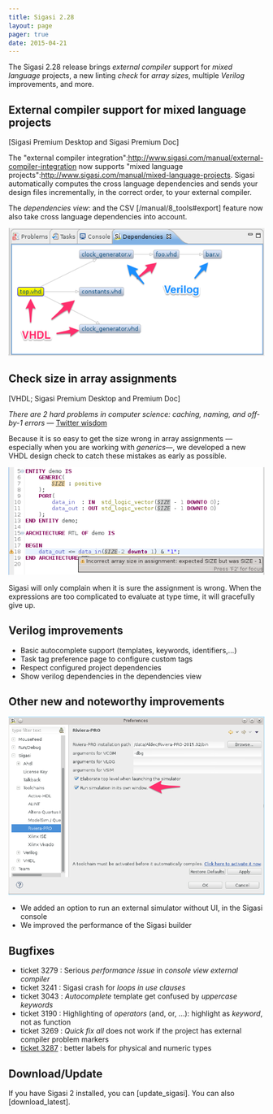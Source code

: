 ```yaml
---
title: Sigasi 2.28
layout: page
pager: true
date: 2015-04-21
---
```


The Sigasi 2.28 release brings *external compiler* support for *mixed language* projects, a new linting *check* for *array sizes*, multiple *Verilog* improvements, and more.

## External compiler support for mixed language projects 
[Sigasi Premium Desktop and Sigasi Premium Doc]

The "external compiler integration":http://www.sigasi.com/manual/external-compiler-integration now supports "mixed language projects":http://www.sigasi.com/manual/mixed-language-projects. Sigasi automatically computes the cross language dependencies and sends your design files incrementally, in the correct order, to your external compiler. 

The *dependencies view*: and the CSV [/manual/8_tools#export] feature now also take cross language dependencies into account. 

![Dependencies View](2.28/dependencies.png "Dependencies View")

## Check size in array assignments 
[VHDL; Sigasi Premium Desktop and Premium Doc]

_There are *2* hard problems in computer science: *caching*, *naming*, and *off-by-1 errors*_ — [Twitter wisdom](https://twitter.com/codinghorror/status/506010907021828096)

Because it is so easy to get the size wrong in array assignments —especially when you are working with *generics*—, we developed a new VHDL design check to catch these mistakes as early as possible.  

![Array Size Check](2.28/array-size.png "Array Size Check")

Sigasi will only complain when it is sure the assignment is wrong. When the expressions are too complicated to evaluate at type time, it will gracefully give up.

## Verilog improvements

* Basic autocomplete support (templates, keywords, identifiers,...)
* Task tag preference page to configure custom tags
* Respect configured project dependencies
* Show verilog dependencies in the dependencies view

## Other new and noteworthy improvements

![Headless Simulation](2.28/headless-simulation.png "Headless Simulation")

* We added an option to run an external simulator without UI, in the Sigasi console
* We improved the performance of the Sigasi builder

## Bugfixes

* ticket 3279 : Serious *performance issue* in *console view external compiler*
* ticket 3241 : Sigasi crash for *loops in use clauses* 
* ticket 3043 : *Autocomplete* template get confused by *uppercase keywords*
* ticket 3190 : Highlighting of *operators* (and, or, ...): highlight as *keyword*, not as function
* ticket 3269 : *Quick fix all* does not work if the project has external compiler problem markers
* [ticket 3287](http://www.sigasi.com/forum/question-about-type-declaration) : better labels for physical and numeric types

## Download/Update

If you have Sigasi 2 installed, you can [update_sigasi]. You can also [download_latest].
